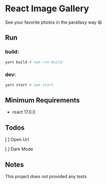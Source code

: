 # React Image Gallery

See your favorite photos in the parallaxy way 😃

## Run

### build:

```bash
yarn build # npm run build
```

### dev:

```bash
yarn start # npm start
```

## Minimum Requirements

- react 17.0.0

## Todos

[ ] Open Url

[ ] Dark Mode

## Notes

This project does not provided any tests
